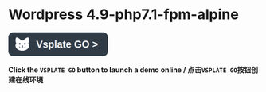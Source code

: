 # Wordpress 4.9-php7.1-fpm-alpine

<a href="https://www.vsplate.com/?docker-compose=https://github.com/vsplate/dcenvs/wordpress/4.9-php7.1-fpm-alpine"><img alt="VSPLATE GO" src="https://raw.githubusercontent.com/vsplate/images/master/vsgo_btn.png" width="200px"></a>

**Click the `VSPLATE GO` button to launch a demo online / 点击`VSPLATE GO`按钮创建在线环境**